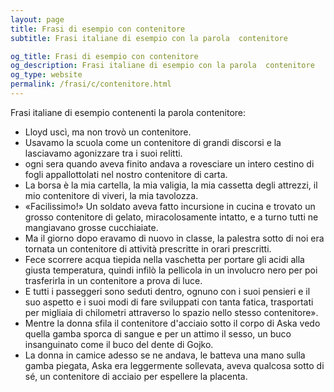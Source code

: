 ```yaml
---
layout: page
title: Frasi di esempio con contenitore 
subtitle: Frasi italiane di esempio con la parola  contenitore

og_title: Frasi di esempio con contenitore 
og_description: Frasi italiane di esempio con la parola  contenitore
og_type: website
permalink: /frasi/c/contenitore.html
---
```


Frasi italiane di esempio contenenti la parola contenitore:


- Lloyd uscì, ma non trovò un contenitore.
- Usavamo la scuola come un contenitore di grandi discorsi e la lasciavamo agonizzare tra i suoi relitti.
- ogni sera quando aveva finito andava a rovesciare un intero cestino di fogli appallottolati nel nostro contenitore di carta.
- La borsa è la mia cartella, la mia valigia, la mia cassetta degli attrezzi, il mio contenitore di viveri, la mia tavolozza.
- «Facilissimo!» Un soldato aveva fatto incursione in cucina e trovato un grosso contenitore di gelato, miracolosamente intatto, e a turno tutti ne mangiavano grosse cucchiaiate.
- Ma il giorno dopo eravamo di nuovo in classe, la palestra sotto di noi era tornata un contenitore di attività prescritte in orari prescritti.
- Fece scorrere acqua tiepida nella vaschetta per portare gli acidi alla giusta temperatura, quindi infilò la pellicola in un involucro nero per poi trasferirla in un contenitore a prova di luce.
- E tutti i passeggeri sono seduti dentro, ognuno con i suoi pensieri e il suo aspetto e i suoi modi di fare sviluppati con tanta fatica, trasportati per migliaia di chilometri attraverso lo spazio nello stesso contenitore».
- Mentre la donna sfila il contenitore d'acciaio sotto il corpo di Aska vedo quella gamba sporca di sangue e per un attimo il sesso, un buco insanguinato come il buco del dente di Gojko.
- La donna in camice adesso se ne andava, le batteva una mano sulla gamba piegata, Aska era leggermente sollevata, aveva qualcosa sotto di sé, un contenitore di acciaio per espellere la placenta.
